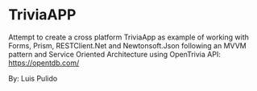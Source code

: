 # TriviaAPP
Attempt to create a cross platform TriviaApp as example of working with Forms, Prism, RESTClient.Net and Newtonsoft.Json following an MVVM pattern and Service Oriented Architecture using OpenTrivia API: https://opentdb.com/

By: Luis Pulido